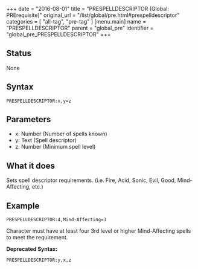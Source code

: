 +++
date = "2016-08-01"
title = "PRESPELLDESCRIPTOR (Global: PRErequisite)"
original_url = "/list/global/pre.html#prespelldescriptor"
categories = [ "all-tag", "pre-tag" ]
[menu.main]
    name = "PRESPELLDESCRIPTOR"
    parent = "global_pre"
    identifier = "global_pre_PRESPELLDESCRIPTOR"
+++

## Status

None

## Syntax

`PRESPELLDESCRIPTOR:x,y=z`

## Parameters

-   x: Number (Number of spells known)
-   y: Text (Spell descriptor)
-   z: Number (Minimum spell level)



What it does
------------

Sets spell descriptor requirements. (i.e. Fire, Acid, Sonic, Evil, Good,
Mind-Affecting, etc.)

Example
-------

`PRESPELLDESCRIPTOR:4,Mind-Affecting=3`

Character must have at least four 3rd level or higher Mind-Affecting
spells to meet the requirement.

**Deprecated Syntax:**

`PRESPELLDESCRIPTOR:y,x,z`

